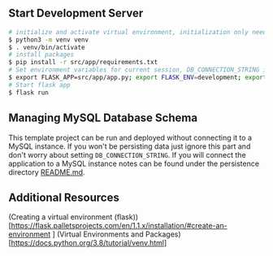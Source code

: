 ## Start Development Server
```bash
# initialize and activate virtual environment, initialization only needs to be run once. 
$ python3 -m venv venv
$ . venv/bin/activate
# install packages
$ pip install -r src/app/requirements.txt
# Set environment variables for current session, DB_CONNECTION_STRING is optional
$ export FLASK_APP=src/app/app.py; export FLASK_ENV=development; export FLASK_DEBUG=0; export APP_ENV=development; export DB_CONNECTION_STRING=mysql+mysqldb://root:password@localhost:3306/example_db?ssl=true;
# Start flask app
$ flask run
```
## Managing MySQL Database Schema
This template project can be run and deployed without connecting it to a MySQL instance. If you won't be persisting data just ignore this part and don't worry about setting `DB_CONNECTION_STRING`. If you will connect the application to a MySQL instance notes can be found under the persistence directory [README.md](../src/app/persistance/README.md).

## Additional Resources
(Creating a virtual environment (flask))[https://flask.palletsprojects.com/en/1.1.x/installation/#create-an-environment ]
(Virtual Environments and Packages)[https://docs.python.org/3.8/tutorial/venv.html]